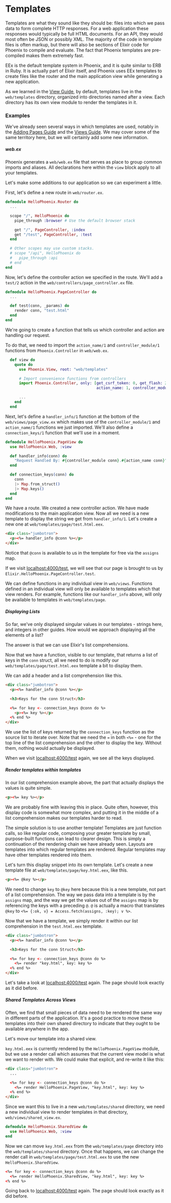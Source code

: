 # Templates

Templates are what they sound like they should be: files into which we pass data to form complete HTTP responses. For a web application these responses would typically be full HTML documents. For an API, they would most often be JSON or possibly XML. The majority of the code in template files is often markup, but there will also be sections of Elixir code for Phoenix to compile and evaluate. The fact that Phoenix templates are pre-compiled makes them extremely fast.

EEx is the default template system in Phoenix, and it is quite similar to ERB in Ruby. It is actually part of Elixir itself, and Phoenix uses EEx templates to create files like the router and the main application view while generating a new application.

As we learned in the [View Guide](http://www.phoenixframework.org/docs/views), by default, templates live in the `web/templates` directory, organized into directories named after a view. Each directory has its own view module to render the templates in it.

### Examples

We've already seen several ways in which templates are used, notably in the [Adding Pages Guide](http://www.phoenixframework.org/docs/adding-pages) and the [Views Guide](http://www.phoenixframework.org/docs/views). We may cover some of the same territory here, but we will certainly add some new information.

##### web.ex

Phoenix generates a `web/web.ex` file that serves as place to group common imports and aliases. All declarations here within the `view` block apply to all your templates.

Let's make some additions to our application so we can experiment a little.

First, let's define a new route in `web/router.ex`.

```elixir
defmodule HelloPhoenix.Router do
  ...

  scope "/", HelloPhoenix do
    pipe_through :browser # Use the default browser stack

    get "/", PageController, :index
    get "/test", PageController, :test
  end

  # Other scopes may use custom stacks.
  # scope "/api", HelloPhoenix do
  #   pipe_through :api
  # end
end
```

Now, let's define the controller action we specified in the route. We'll add a `test/2` action in the `web/controllers/page_controller.ex` file.

```elixir
defmodule HelloPhoenix.PageController do
  ...

  def test(conn, _params) do
    render conn, "test.html"
  end
end
```

We're going to create a function that tells us which controller and action are handling our request.

To do that, we need to import the `action_name/1` and `controller_module/1` functions from `Phoenix.Controller` in `web/web.ex`.

```elixir
  def view do
    quote do
      use Phoenix.View, root: "web/templates"

      # Import convenience functions from controllers
      import Phoenix.Controller, only: [get_csrf_token: 0, get_flash: 2, view_module: 1,
                                        action_name: 1, controller_module: 1]

      ...
    end
  end
```

Next, let's define a `handler_info/1` function at the bottom of the `web/views/page_view.ex` which makes use of the `controller_module/1` and `action_name/1` functions we just imported. We'll also define a `connection_keys/1` function that we'll use in a moment.

```elixir
defmodule HelloPhoenix.PageView do
  use HelloPhoenix.Web, :view

  def handler_info(conn) do
    "Request Handled By: #{controller_module conn}.#{action_name conn}"
  end

  def connection_keys(conn) do
    conn
    |> Map.from_struct()
    |> Map.keys()
  end
end
```

We have a route. We created a new controller action. We have made modifications to the main application view. Now all we need is a new template to display the string we get from `handler_info/1`. Let's create a new one at `web/templates/page/test.html.eex`.

```html
<div class="jumbotron">
  <p><%= handler_info @conn %></p>
</div>
```

Notice that `@conn` is available to us in the template for free via the `assigns` map.

If we visit [localhost:4000/test](http://localhost:4000/test), we will see that our page is brought to us by `Elixir.HelloPhoenix.PageController.test`.

We can define functions in any individual view in `web/views`. Functions defined in an individual view will only be available to templates which that view renders. For example, functions like our `handler_info` above, will only be available to templates in `web/templates/page`.

##### Displaying Lists

So far, we've only displayed singular values in our templates - strings here, and integers in other guides. How would we approach displaying all the elements of a list?

The answer is that we can use Elixir's list comprehensions.

Now that we have a function, visible to our template, that returns a list of keys in the `conn` struct, all we need to do is modify our `web/templates/page/test.html.eex` template a bit to display them.

We can add a header and a list comprehension like this.

```html
<div class="jumbotron">
  <p><%= handler_info @conn %></p>

  <h3>Keys for the conn Struct</h3>

  <%= for key <- connection_keys @conn do %>
    <p><%= key %></p>
  <% end %>
</div>
```

We use the list of keys returned by the `connection_keys` function as the source list to iterate over. Note that we need the `=` in both `<%=` - one for the top line of the list comprehension and the other to display the key. Without them, nothing would actually be displayed.

When we visit [localhost:4000/test](http://localhost:4000/test) again, we see all the keys displayed.

##### Render templates within templates

In our list comprehension example above, the part that actually displays the values is quite simple.

```html
<p><%= key %></p>
```
We are probably fine with leaving this in place. Quite often, however, this display code is somewhat more complex, and putting it in the middle of a list comprehension makes our templates harder to read.

The simple solution is to use another template! Templates are just function calls, so like regular code, composing your greater template by small, purpose-built functions can lead to clearer design. This is simply a continuation of the rendering chain we have already seen. Layouts are templates into which regular templates are rendered. Regular templates may have other templates rendered into them.

Let's turn this display snippet into its own template. Let's create a new template file at `web/templates/page/key.html.eex`, like this.

```html
<p><%= @key %></p>
```

We need to change `key` to `@key` here because this is a new template, not part of a list comprehension. The way we pass data into a template is by the `assigns` map, and the way we get the values out of the `assigns` map is by referencing the keys with a preceding `@`. `@` is actually a macro that translates `@key` to `<%= {:ok, v} = Access.fetch(assigns, :key); v %>`.

Now that we have a template, we simply render it within our list comprehension in the `test.html.eex` template.

```html
<div class="jumbotron">
  <p><%= handler_info @conn %></p>

  <h3>Keys for the conn Struct</h3>

  <%= for key <- connection_keys @conn do %>
    <%= render "key.html", key: key %>
  <% end %>
</div>
```

Let's take a look at [localhost:4000/test](http://localhost:4000/test) again. The page should look exactly as it did before.

##### Shared Templates Across Views

Often, we find that small pieces of data need to be rendered the same way in different parts of the application. It's a good practice to move these templates into their own shared directory to indicate that they ought to be available anywhere in the app.

Let's move our template into a shared view.

`key.html.eex` is currently rendered by the `HelloPhoenix.PageView` module, but we use a render call which assumes that the current view model is what we want to render with. We could make that explicit, and re-write it like this:

```html
<div class="jumbotron">
  ...

  <%= for key <- connection_keys @conn do %>
    <%= render HelloPhoenix.PageView, "key.html", key: key %>
  <% end %>
</div>
```

Since we want this to live in a new `web/templates/shared` directory, we need a new individual view to render templates in that directory, `web/views/shared_view.ex`.

```elixir
defmodule HelloPhoenix.SharedView do
  use HelloPhoenix.Web, :view
end
```

Now we can move `key.html.eex` from the `web/templates/page` directory into the `web/templates/shared` directory. Once that happens, we can change the render call in `web/templates/page/test.html.eex` to use the new `HelloPhoenix.SharedView`.

```html
<%= for key <- connection_keys @conn do %>
  <%= render HelloPhoenix.SharedView, "key.html", key: key %>
<% end %>
```
Going back to [localhost:4000/test](http://localhost:4000/test) again. The page should look exactly as it did before.
